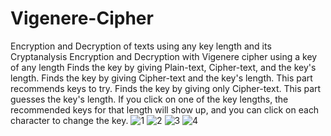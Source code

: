 # Vigenere-Cipher
Encryption and Decryption of texts using any key length and its Cryptanalysis
Encryption and Decryption with Vigenere cipher using a key of any length
Finds the key by giving Plain-text, Cipher-text, and the key's length.
Finds the key by giving Cipher-text and the key's length. This part recommends keys to try.
Finds the key by giving only Cipher-text. This part guesses the key's length. 
If you click on one of the key lengths, the recommended keys for that length will show up, and you can click on each character to change the key.
![1](https://user-images.githubusercontent.com/107170301/200785548-71a1743f-33db-4397-becc-2a66316da4ae.jpg)
![2](https://user-images.githubusercontent.com/107170301/200785573-80cee5a7-3501-4c76-a415-e4db9fb03534.jpg)
![3](https://user-images.githubusercontent.com/107170301/200785588-420d76a7-ffde-49dc-83f4-ccc329823653.jpg)
![4](https://user-images.githubusercontent.com/107170301/200785601-7ff12742-b18e-47e9-ad61-c5e3f3a7b15b.jpg)

